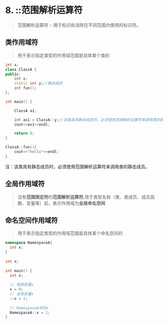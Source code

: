 # 8. ::范围解析运算符
>范围解析运算符 :: 用于标识和消除在不同范围内使用的标识符。

## 类作用域符
>用于表示指定类型的作用域范围是具体某个类的
```c++
int x;
class ClassA {
public:
    int x;
    static int y;//静态成员
    int fun();
};

int main() {

    ClassA a1;

    int ax1 = ClassA::y;//该类具有静态成员时，必须使用范围解析运算符来调用类的静态成员。
    cout<<ax1<<endl;

    return 0;
}

ClassA::fun(){
    cout<<"hello"<<endl;
}
```

注：该类具有静态成员时，必须使用范围解析运算符来调用类的静态成员。

## 全局作用域符
>没有**范围限定符**的**范围解析运算符**,用于类型名称（类、类成员、成员函数、变量等）前，表示作用域为**全局命名空间**

## 命名空间作用域符
>用于表示指定类型的作用域范围是具体某个命名空间的
```c++
namespace NamespaceA{
  int x;
}
 
int x; 
 
int main() {
  int x;
 
  // 局部变量x
  x = 0; 
  // 全局变量x
  ::x = 1; 
 
  // NamespaceA中的x
  NamespaceA::x = 2; 
}

```